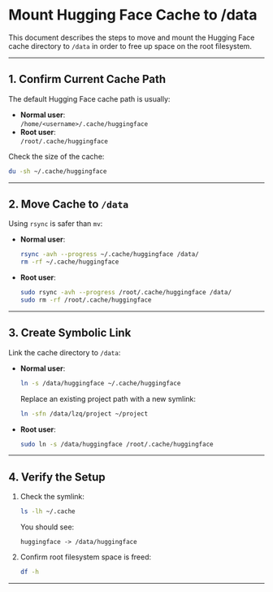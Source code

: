 # Mount Hugging Face Cache to /data

This document describes the steps to move and mount the Hugging Face cache directory to `/data` in order to free up space on the root filesystem.

---

## 1. Confirm Current Cache Path
The default Hugging Face cache path is usually:

- **Normal user**:  
  `/home/<username>/.cache/huggingface`
- **Root user**:  
  `/root/.cache/huggingface`

Check the size of the cache:
```bash
du -sh ~/.cache/huggingface
````

---

## 2. Move Cache to `/data`

Using `rsync` is safer than `mv`:

* **Normal user**:

  ```bash
  rsync -avh --progress ~/.cache/huggingface /data/
  rm -rf ~/.cache/huggingface
  ```

* **Root user**:

  ```bash
  sudo rsync -avh --progress /root/.cache/huggingface /data/
  sudo rm -rf /root/.cache/huggingface
  ```

---

## 3. Create Symbolic Link

Link the cache directory to `/data`:

* **Normal user**:

  ```bash
  ln -s /data/huggingface ~/.cache/huggingface
  ```

  Replace an existing project path with a new symlink:

  ```bash
  ln -sfn /data/lzq/project ~/project
  ```

* **Root user**:

  ```bash
  sudo ln -s /data/huggingface /root/.cache/huggingface
  ```

---

## 4. Verify the Setup

1. Check the symlink:

   ```bash
   ls -lh ~/.cache
   ```

   You should see:

   ```
   huggingface -> /data/huggingface
   ```

2. Confirm root filesystem space is freed:

   ```bash
   df -h
   ```

---
